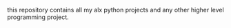 this repository contains all my alx python projects
and any other higher level programming project.
